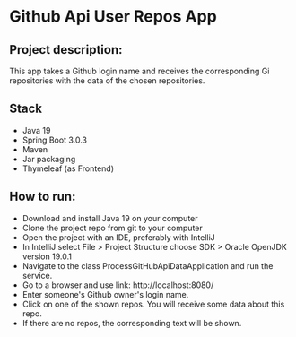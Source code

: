 # Github Api User Repos App

## Project description:
This app takes a Github login name and receives the corresponding Gi repositories with the data of the chosen repositories.
## Stack
* Java 19
* Spring Boot 3.0.3
* Maven
* Jar packaging
* Thymeleaf (as Frontend)

## How to run:
* Download and install Java 19 on your computer
* Clone the project repo from git to your computer
* Open the project with an IDE, preferably with IntelliJ
* In IntelliJ select File > Project Structure choose SDK > Oracle OpenJDK version 19.0.1
* Navigate to the class ProcessGitHubApiDataApplication and run the service.
* Go to a browser and use link: http://localhost:8080/
* Enter someone's Github owner's login name. 
* Click on one of the shown repos. You will receive some data about this repo.
* If there are no repos, the corresponding text will be shown.